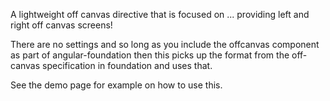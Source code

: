A lightweight off canvas directive that is focused on ... providing left and right off canvas screens!

There are no settings and so long as you include the offcanvas component as part of angular-foundation 
then this picks up the format from the off-canvas specification in foundation and uses that.

See the demo page for example on how to use this.
